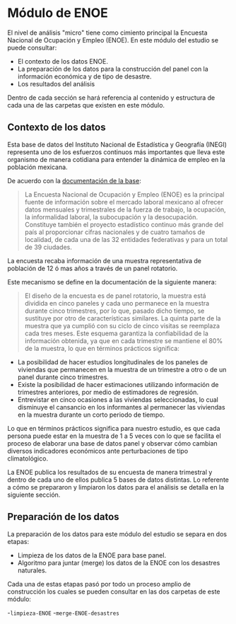 # Módulo de ENOE

El nivel de análisis "micro" tiene como cimiento principal la Encuesta Nacional de Ocupación y Empleo (ENOE). En este módulo del estudio se puede consultar:

- El contexto de los datos ENOE.
- La preparación de los datos para la construcción del panel con la información económica y de tipo de desastre.
- Los resultados del análisis

Dentro de cada sección se hará referencia al contenido y estructura de cada una de las carpetas que existen en este módulo.

## Contexto de los datos

Esta base de datos del Instituto Nacional de Estadística y Geografía (INEGI) representa uno de los esfuerzos continuos más importantes que lleva este organismo de manera cotidiana para entender la dinámica de empleo en la población mexicana.

De acuerdo con la [documentación de la base](https://www.inegi.org.mx/programas/enoe/15ymas/):

> La Encuesta Nacional de Ocupación y Empleo (ENOE) es la principal fuente de información sobre el mercado laboral mexicano al ofrecer datos mensuales y trimestrales de la fuerza de trabajo, la ocupación, la informalidad laboral, la subocupación y la desocupación. Constituye también el proyecto estadístico continuo más grande del país al proporcionar cifras nacionales y de cuatro tamaños de localidad, de cada una de las 32 entidades federativas y para un total de 39 ciudades.

La encuesta recaba información de una muestra representativa de población de 12 ó mas años a través de un panel rotatorio. 

Este mecanismo se define en la documentación de la siguiente manera:

> El diseño de la encuesta es de panel rotatorio, la muestra está dividida en cinco paneles y cada uno permanece en la muestra durante cinco trimestres, por lo que, pasado dicho tiempo, se sustituye por otro de características similares. La quinta parte de la muestra que ya cumplió con su ciclo de cinco visitas se reemplaza cada tres meses. Este esquema garantiza la confiabilidad de la información obtenida, ya que en cada trimestre se mantiene el 80% de la muestra, lo que en términos prácticos significa:
- La posibilidad de hacer estudios longitudinales de los paneles de viviendas que permanecen en la muestra de un trimestre a otro o de un panel durante cinco trimestres.
- Existe la posibilidad de hacer estimaciones utilizando información de trimestres anteriores, por medio de estimadores de regresión.
- Entrevistar en cinco ocasiones a las viviendas seleccionadas, lo cual disminuye el cansancio en los informantes al permanecer las viviendas en la muestra durante un corto periodo de tiempo.

Lo que en términos prácticos significa para nuestro estudio, es que cada persona puede estar en la muestra de 1 a 5 veces con lo que se facilita el proceso de elaborar una base de datos panel y observar cómo cambian diversos indicadores económicos ante perturbaciones de tipo climatológico.

La ENOE publica los resultados de su encuesta de manera trimestral y dentro de cada uno de ellos publica 5 bases de datos distintas. Lo referente a cómo se prepararon y limpiaron los datos para el análisis se detalla en la siguiente sección.

## Preparación de los datos

La preparación de los datos para este módulo del estudio se separa en dos etapas:

- Limpieza de los datos de la ENOE para base panel.
- Algoritmo para juntar (merge) los datos de la ENOE con los desastres naturales.

Cada una de estas etapas pasó por todo un proceso amplio de construcción los cuales se pueden consultar en las dos carpetas de este módulo:

-`limpieza-ENOE`
-`merge-ENOE-desastres`
